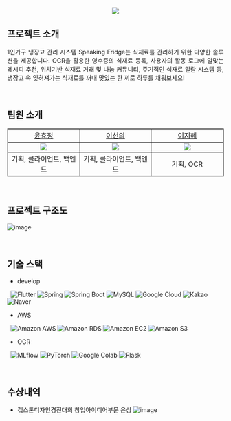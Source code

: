 <p align="center">
  <br>
  <img src="https://capsule-render.vercel.app/api?type=transparent&height=300&section=header&text=ZEF%20:%20ZEro%20Fridge&animation=fadeIn&fontSize=90&fontColor=516FB4" />
  <br>
</p>

## 프로젝트 소개

<p align="justify">
 1인가구 냉장고 관리 시스템  Speaking Fridge는 식재료를 관리하기 위한 다양한 솔루션을 제공합니다. OCR을 활용한 영수증의 식재료 등록, 사용자의 활동 로그에 알맞는 레시피 추천, 위치기반 식재료 거래 및 나눔 커뮤니티, 주기적인 식재료 알람 시스템 등, 냉장고 속 잊혀져가는 식재료를 꺼내 맛있는 한 끼로 하루를 채워보세요!
</p>

<br>


## 팀원 소개
<table border="1" cellspacing="0" cellpadding="0" width="90%">
    <tr width="100%">
        <td width="20%" align="center"><a href= "https://github.com/yhjune">윤효정</a></td>
        <td width="20%" align="center"><a href= "https://github.com/sunnyineverywhere">이선의</a></td>
        <td width="20%" align="center"><a href= "https://github.com/penguin1109">이지혜</a></td>
    </tr>
    <tr width="100%">
        <td width="20%" align="center"><img src = "https://github.com/yhjune.png"></td>
        <td width="20%" align="center"><img src = "https://github.com/sunnyineverywhere.png"/></td>
        <td width="20%" align="center"><img src = "https://github.com/penguin1109.png"/></td>
    </tr>
    <tr width="100%">
        <td width="20%" align="center">기획, 클라이언트, 백엔드</td>
        <td width="20%" align="center">기획, 클라이언트, 백엔드</td>
        <td width="20%" align="center">기획, OCR </td>
   </tr>
</table>


<br>

## 프로젝트 구조도

![image](https://user-images.githubusercontent.com/80109963/206717924-ea7aa581-c881-4367-b5c6-d778fd21ab9b.png)


<br> 

## 기술 스택

- develop
  
&nbsp; <img alt="Flutter" src ="https://img.shields.io/badge/Flutter-02569B.svg?&style=for-the-badge&logo=Flutter&logoColor=white"/> 
<img alt="Spring" src ="https://img.shields.io/badge/Spring-6DB33F.svg?&style=for-the-badge&logo=Spring&logoColor=white"/> 
<img alt="Spring Boot" src ="https://img.shields.io/badge/Spring Boot-6DB33F.svg?&style=for-the-badge&logo=Spring Boot&logoColor=white"/> 
<img alt="MySQL" src ="https://img.shields.io/badge/MySQL-4479A1.svg?&style=for-the-badge&logo=MySQL&logoColor=white"/> 
<img alt="Google Cloud" src ="https://img.shields.io/badge/Google Cloud-4285F4.svg?&style=for-the-badge&logo=Google Cloud&logoColor=white"/> 
<img alt="Kakao" src ="https://img.shields.io/badge/Kakao-FFCD00.svg?&style=for-the-badge&logo=KakaoTalk&logoColor=white"/> 
<img alt="Naver" src ="https://img.shields.io/badge/Naver-03C75A.svg?&style=for-the-badge&logo=Naver&logoColor=white"/>
  
- AWS
  
&nbsp; <img alt="Amazon AWS" src ="https://img.shields.io/badge/AWS-232F3E.svg?&style=for-the-badge&logo=Amazon AWS&logoColor=white"/>
<img alt="Amazon RDS" src ="https://img.shields.io/badge/AWS RDS-527FFF.svg?&style=for-the-badge&logo=Amazon RDS&logoColor=white"/>
<img alt="Amazon EC2" src ="https://img.shields.io/badge/AWS EC2-FF9900.svg?&style=for-the-badge&logo=Amazon EC2&logoColor=white"/>
<img alt="Amazon S3" src ="https://img.shields.io/badge/AWS S3-569A31.svg?&style=for-the-badge&logo=Amazon S3&logoColor=white"/>

- OCR
  
&nbsp; <img alt="MLflow" src ="https://img.shields.io/badge/MLflow-0194E2.svg?&style=for-the-badge&logo=MLflow&logoColor=white"/>
<img alt="PyTorch" src ="https://img.shields.io/badge/PyTorch-EE4C2C.svg?&style=for-the-badge&logo=PyTorch&logoColor=white"/>
<img alt="Google Colab" src ="https://img.shields.io/badge/Google Colab-F9AB00.svg?&style=for-the-badge&logo=Google Colab&logoColor=white"/>
<img alt="Flask" src ="https://img.shields.io/badge/Flask-000000.svg?&style=for-the-badge&logo=Flask&logoColor=white"/>


<br>

## 수상내역
- 캡스톤디자인경진대회 창업아이디어부문 은상
![image](https://user-images.githubusercontent.com/80109963/206717757-648db128-ff56-485a-b895-66327680a83b.png)

